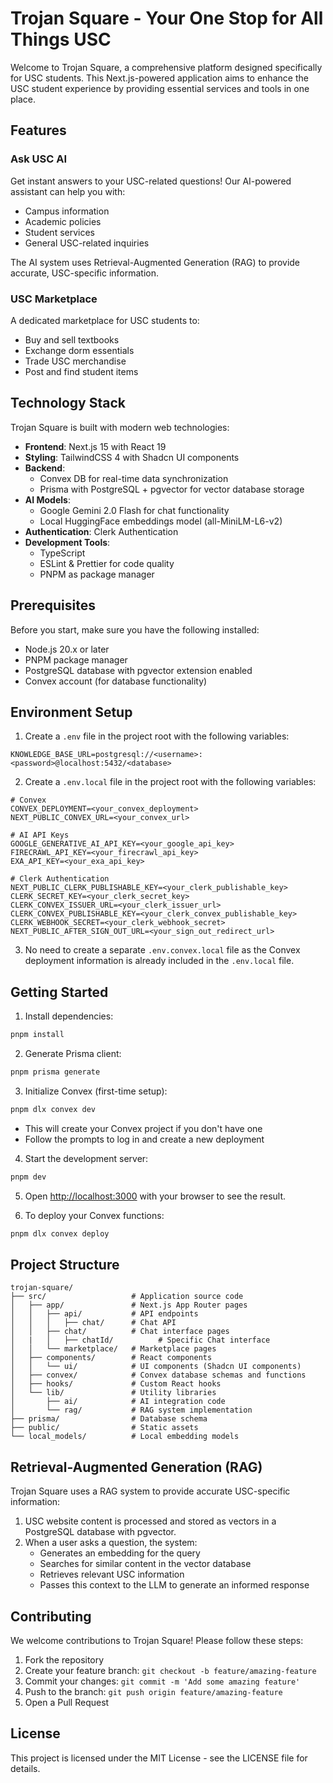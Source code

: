 # Trojan Square - Your One Stop for All Things USC

Welcome to Trojan Square, a comprehensive platform designed specifically for USC students. This Next.js-powered application aims to enhance the USC student experience by providing essential services and tools in one place.

## Features

### Ask USC AI
Get instant answers to your USC-related questions! Our AI-powered assistant can help you with:
- Campus information
- Academic policies
- Student services
- General USC-related inquiries

The AI system uses Retrieval-Augmented Generation (RAG) to provide accurate, USC-specific information.

### USC Marketplace
A dedicated marketplace for USC students to:
- Buy and sell textbooks
- Exchange dorm essentials
- Trade USC merchandise
- Post and find student items

## Technology Stack

Trojan Square is built with modern web technologies:

- **Frontend**: Next.js 15 with React 19
- **Styling**: TailwindCSS 4 with Shadcn UI components
- **Backend**:
  - Convex DB for real-time data synchronization
  - Prisma with PostgreSQL + pgvector for vector database storage
- **AI Models**:
  - Google Gemini 2.0 Flash for chat functionality
  - Local HuggingFace embeddings model (all-MiniLM-L6-v2)
- **Authentication**: Clerk Authentication
- **Development Tools**:
  - TypeScript
  - ESLint & Prettier for code quality
  - PNPM as package manager

## Prerequisites

Before you start, make sure you have the following installed:
- Node.js 20.x or later
- PNPM package manager
- PostgreSQL database with pgvector extension enabled
- Convex account (for database functionality)

## Environment Setup

1. Create a `.env` file in the project root with the following variables:
```
KNOWLEDGE_BASE_URL=postgresql://<username>:<password>@localhost:5432/<database>
```

2. Create a `.env.local` file in the project root with the following variables:
```
# Convex
CONVEX_DEPLOYMENT=<your_convex_deployment>
NEXT_PUBLIC_CONVEX_URL=<your_convex_url>

# AI API Keys
GOOGLE_GENERATIVE_AI_API_KEY=<your_google_api_key>
FIRECRAWL_API_KEY=<your_firecrawl_api_key>
EXA_API_KEY=<your_exa_api_key>

# Clerk Authentication
NEXT_PUBLIC_CLERK_PUBLISHABLE_KEY=<your_clerk_publishable_key>
CLERK_SECRET_KEY=<your_clerk_secret_key>
CLERK_CONVEX_ISSUER_URL=<your_clerk_issuer_url>
CLERK_CONVEX_PUBLISHABLE_KEY=<your_clerk_convex_publishable_key>
CLERK_WEBHOOK_SECRET=<your_clerk_webhook_secret>
NEXT_PUBLIC_AFTER_SIGN_OUT_URL=<your_sign_out_redirect_url>
```

3. No need to create a separate `.env.convex.local` file as the Convex deployment information is already included in the `.env.local` file.

## Getting Started

1. Install dependencies:
```bash
pnpm install
```

2. Generate Prisma client:
```bash
pnpm prisma generate
```

3. Initialize Convex (first-time setup):
```bash
pnpm dlx convex dev
```
   - This will create your Convex project if you don't have one
   - Follow the prompts to log in and create a new deployment

4. Start the development server:
```bash
pnpm dev
```

5. Open [http://localhost:3000](http://localhost:3000) with your browser to see the result.

6. To deploy your Convex functions:
```bash
pnpm dlx convex deploy
```

## Project Structure

```
trojan-square/
├── src/                   # Application source code
│   ├── app/               # Next.js App Router pages
│   │   ├── api/           # API endpoints
│   │   │   ├── chat/      # Chat API
│   │   ├── chat/          # Chat interface pages
│   |   │   ├── chatId/          # Specific Chat interface
│   │   └── marketplace/   # Marketplace pages
│   ├── components/        # React components
│   │   └── ui/            # UI components (Shadcn UI components)
│   ├── convex/            # Convex database schemas and functions
│   ├── hooks/             # Custom React hooks
│   └── lib/               # Utility libraries
│       ├── ai/            # AI integration code
│       └── rag/           # RAG system implementation
├── prisma/                # Database schema
├── public/                # Static assets
└── local_models/          # Local embedding models
```

## Retrieval-Augmented Generation (RAG)

Trojan Square uses a RAG system to provide accurate USC-specific information:

1. USC website content is processed and stored as vectors in a PostgreSQL database with pgvector.
2. When a user asks a question, the system:
   - Generates an embedding for the query
   - Searches for similar content in the vector database
   - Retrieves relevant USC information
   - Passes this context to the LLM to generate an informed response

## Contributing

We welcome contributions to Trojan Square! Please follow these steps:

1. Fork the repository
2. Create your feature branch: `git checkout -b feature/amazing-feature`
3. Commit your changes: `git commit -m 'Add some amazing feature'`
4. Push to the branch: `git push origin feature/amazing-feature`
5. Open a Pull Request

## License

This project is licensed under the MIT License - see the LICENSE file for details.

